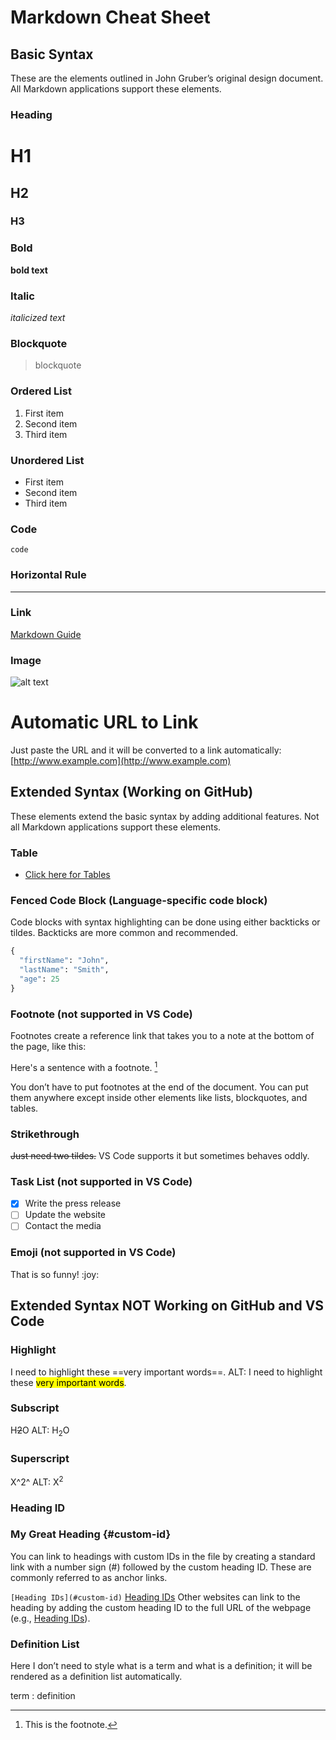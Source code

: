 # Markdown Cheat Sheet

## Basic Syntax

These are the elements outlined in John Gruber’s original design document. All Markdown applications support these elements.

### Heading

# H1

## H2

### H3

### Bold

**bold text**

### Italic

*italicized text*

### Blockquote

> blockquote

### Ordered List

1. First item
2. Second item
3. Third item

### Unordered List

* First item
* Second item
* Third item

### Code

`code`

### Horizontal Rule

---

### Link

[Markdown Guide](https://www.markdownguide.org)

### Image

![alt text](https://www.markdownguide.org/assets/images/tux.png)

# Automatic URL to Link

Just paste the URL and it will be converted to a link automatically:
[http://www.example.com](http://www.example.com)

## Extended Syntax (Working on GitHub)

These elements extend the basic syntax by adding additional features. Not all Markdown applications support these elements.

### Table

* [Click here for Tables](tables.md#tables)

### Fenced Code Block (Language-specific code block)

Code blocks with syntax highlighting can be done using either backticks or tildes.
Backticks are more common and recommended.

```py
{
  "firstName": "John",
  "lastName": "Smith",
  "age": 25
}
```

### Footnote (not supported in VS Code)

Footnotes create a reference link that takes you to a note at the bottom of the page, like this:

Here's a sentence with a footnote. [^1]

[^1]: This is the footnote.

You don’t have to put footnotes at the end of the document. You can put them anywhere except inside other elements like lists, blockquotes, and tables.

### Strikethrough

~~Just need two tildes.~~
VS Code supports it but sometimes behaves oddly.

### Task List (not supported in VS Code)

* [x] Write the press release
* [ ] Update the website
* [ ] Contact the media

### Emoji (not supported in VS Code)

That is so funny! \:joy:


## Extended Syntax NOT Working on GitHub and VS Code

### Highlight

I need to highlight these ==very important words==.
ALT:
I need to highlight these <mark>very important words</mark>.

### Subscript

H~~2~~O
ALT: H<sub>2</sub>O

### Superscript

X^2^
ALT: X<sup>2</sup>

### Heading ID

### My Great Heading {#custom-id}

You can link to headings with custom IDs in the file by creating a standard link with a number sign (#) followed by the custom heading ID. These are commonly referred to as anchor links.

`[Heading IDs](#custom-id)` [Heading IDs](#custom-id)
Other websites can link to the heading by adding the custom heading ID to the full URL of the webpage (e.g., [Heading IDs](https://www.markdownguide.org/extended-syntax#heading-ids)).

### Definition List

Here I don’t need to style what is a term and what is a definition; it will be rendered as a definition list automatically.

term
: definition

